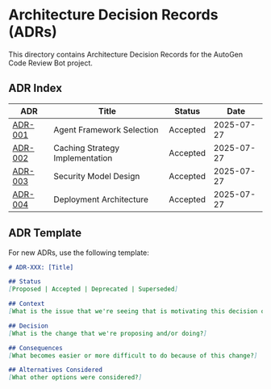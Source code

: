# Architecture Decision Records (ADRs)

This directory contains Architecture Decision Records for the AutoGen Code Review Bot project.

## ADR Index

| ADR | Title | Status | Date |
|-----|-------|--------|------|
| [ADR-001](ADR-001-agent-framework-selection.md) | Agent Framework Selection | Accepted | 2025-07-27 |
| [ADR-002](ADR-002-caching-strategy.md) | Caching Strategy Implementation | Accepted | 2025-07-27 |
| [ADR-003](ADR-003-security-model.md) | Security Model Design | Accepted | 2025-07-27 |
| [ADR-004](ADR-004-deployment-architecture.md) | Deployment Architecture | Accepted | 2025-07-27 |

## ADR Template

For new ADRs, use the following template:

```markdown
# ADR-XXX: [Title]

## Status
[Proposed | Accepted | Deprecated | Superseded]

## Context
[What is the issue that we're seeing that is motivating this decision or change?]

## Decision
[What is the change that we're proposing and/or doing?]

## Consequences
[What becomes easier or more difficult to do because of this change?]

## Alternatives Considered
[What other options were considered?]
```